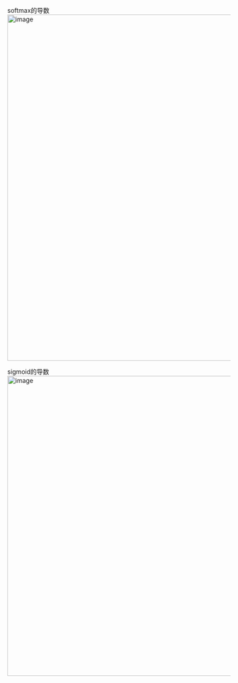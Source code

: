 softmax的导数 
<img width="781" alt="image" src="https://github.com/user-attachments/assets/6223becb-f3f5-4264-8528-6d27d38862de" />


sigmoid的导数<img width="677" alt="image" src="https://github.com/user-attachments/assets/8064db41-2954-4736-af39-c204fd719bec" />
